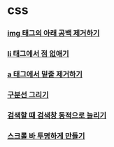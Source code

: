 # css

### [img 태그의 아래 공백 제거하기](https://github.com/ka0824/css/blob/main/img_blank.md)
### [li 태그에서 점 없애기](https://github.com/ka0824/css/blob/main/li_no_dot.md)
### [a 태그에서 밑줄 제거하기](https://github.com/ka0824/css/blob/main/a_no_underline.md)
### [구분선 그리기](https://github.com/ka0824/css/blob/main/contour.md)
### [검색할 때 검색창 동적으로 늘리기](https://github.com/ka0824/css/blob/main/extend_search_box.md)
### [스크롤 바 투명하게 만들기](https://github.com/ka0824/css/blob/main/transparent_scroll_bar.md)
